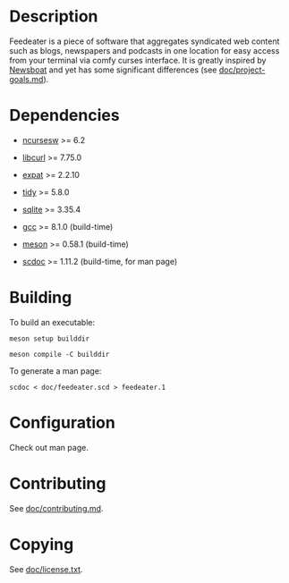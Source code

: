 # Description

Feedeater is a piece of software that aggregates syndicated web content such as blogs, newspapers and podcasts in one location for easy access from your terminal via comfy curses interface. It is greatly inspired by [Newsboat](https://www.newsboat.org) and yet has some significant differences (see [doc/project-goals.md](https://gitlab.com/got2teas/feedeater/-/blob/main/doc/project-goals.md)).

# Dependencies

* [ncursesw](https://invisible-island.net/ncurses) >= 6.2

* [libcurl](https://github.com/curl/curl) >= 7.75.0

* [expat](https://github.com/libexpat/libexpat) >= 2.2.10

* [tidy](http://www.html-tidy.org) >= 5.8.0

* [sqlite](https://www.sqlite.org) >= 3.35.4

* [gcc](https://gcc.gnu.org) >= 8.1.0 (build-time)

* [meson](https://github.com/mesonbuild/meson) >= 0.58.1 (build-time)

* [scdoc](https://git.sr.ht/~sircmpwn/scdoc) >= 1.11.2 (build-time, for man page)

# Building

To build an executable:

```
meson setup builddir
```

```
meson compile -C builddir
```

To generate a man page:

```
scdoc < doc/feedeater.scd > feedeater.1
```

# Configuration

Check out man page.

# Contributing

See [doc/contributing.md](https://gitlab.com/got2teas/feedeater/-/blob/main/doc/contributing.md).

# Copying

See [doc/license.txt](https://gitlab.com/got2teas/feedeater/-/blob/main/doc/license.txt).
